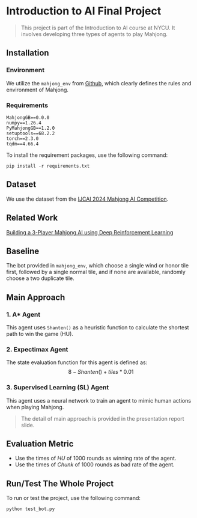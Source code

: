 # Introduction to AI Final Project
> This project is part of the Introduction to AI course at NYCU. It involves developing three types of agents to play Mahjong.

## Installation

### Environment

We utilize the `mahjong_env` from [Github](https://github.com/ailab-pku/PyMahjongGB),  which clearly defines the rules and environment of Mahjong.

### Requirements

```
MahjongGB==0.0.0
numpy==1.26.4
PyMahjongGB==1.2.0
setuptools==68.2.2
torch==2.3.0
tqdm==4.66.4
```

To install the requirement packages, use the following command:

```
pip install -r requirements.txt
```

## Dataset

We use the dataset from the [IJCAI 2024 Mahjong AI Competition](https://botzone.org.cn/static/gamecontest2024a_cn.html#).

## Related Work

[Building a 3-Player Mahjong AI using Deep Reinforcement Learning](https://arxiv.org/abs/2202.12847?fbclid=IwZXh0bgNhZW0CMTAAAR0YjcYbLQcKdE3nHg887u7unZWGCm9znNFdwsnMOyK5wBfx9G9eQYzyujY_aem_AWoehQKIlg1YNNDJ5cfaHrxgHJvLQwlN1A7wy0_yN7aLtXAIYyYx9JDt0k0avpP25EWTTbWoLVXFSUtwgfqEUZxx)

## Baseline

The bot provided in `mahjong_env`, which choose a single wind or honor tile first, followed by a single normal tile, and if none are available, randomly choose a two duplicate tile.

## Main Approach

### 1. A* Agent

This agent uses `Shanten()` as a heuristic function to calculate the shortest path to win the game (HU).

### 2. Expectimax Agent

The state evaluation function for this agent is defined as:$$8 - Shanten()+tiles*0.01$$

### 3. Supervised Learning (SL) Agent

This agent uses a neural network to train an agent to mimic human actions when playing Mahjong.

> The detail of main approach is provided in the presentation report slide.

## Evaluation Metric

- Use the times of *HU* of 1000 rounds as winning rate of the agent.
- Use the times of *Chunk* of 1000 rounds as bad rate of the agent.

## Run/Test The Whole Project

To run or test the project, use the following command:
```
python test_bot.py
```
